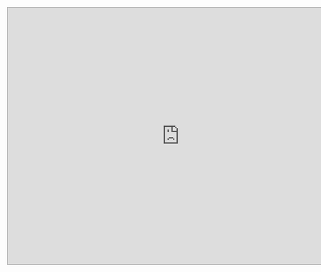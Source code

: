 <iframe src="https://calendar.google.com/calendar/embed?height=600&wkst=1&bgcolor=%23ffffff&ctz=America%2FNew_York&showDate=1&showPrint=0&showCalendars=0&src=bGYzODdzZWM1aHNwcjZpbDVpanRlYzdlNjBAZ3JvdXAuY2FsZW5kYXIuZ29vZ2xlLmNvbQ&color=%237CB342" style="border:solid 1px #777" width="800" height="600" frameborder="0" scrolling="no"></iframe>
